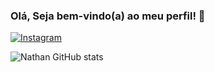 
### Olá, Seja bem-vindo(a) ao meu perfil! 🙌

[![Instagram](https://img.shields.io/badge/Instagram-E4405F?style=for-the-badge&logo=instagram&logoColor=white)](https://www.instagram.com/nathan.n_sa/)

![Nathan GitHub stats](https://github-readme-stats.vercel.app/api?username=nathannsa&show_icons=true&theme=synthwave)
